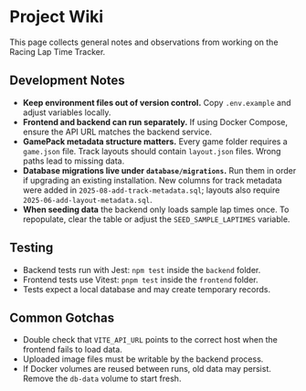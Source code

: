 # Project Wiki

This page collects general notes and observations from working on the Racing Lap Time Tracker.

## Development Notes

- **Keep environment files out of version control.** Copy `.env.example` and adjust variables locally.
- **Frontend and backend can run separately.** If using Docker Compose, ensure the API URL matches the backend service.
- **GamePack metadata structure matters.** Every game folder requires a `game.json` file. Track layouts should contain `layout.json` files. Wrong paths lead to missing data.
- **Database migrations live under `database/migrations`.** Run them in order if
  upgrading an existing installation. New columns for track metadata were added
  in `2025-08-add-track-metadata.sql`; layouts also require
  `2025-06-add-layout-metadata.sql`.
- **When seeding data** the backend only loads sample lap times once. To repopulate, clear the table or adjust the `SEED_SAMPLE_LAPTIMES` variable.

## Testing

- Backend tests run with Jest: `npm test` inside the `backend` folder.
- Frontend tests use Vitest: `pnpm test` inside the `frontend` folder.
- Tests expect a local database and may create temporary records.

## Common Gotchas

- Double check that `VITE_API_URL` points to the correct host when the frontend fails to load data.
- Uploaded image files must be writable by the backend process.
- If Docker volumes are reused between runs, old data may persist. Remove the `db-data` volume to start fresh.

